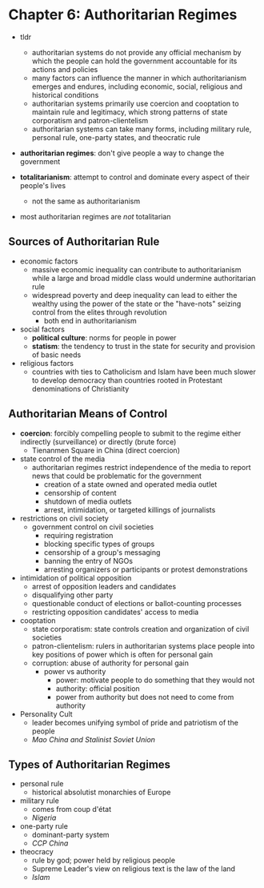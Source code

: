 # Chapter 6: Authoritarian Regimes
- tldr
  - authoritarian systems do not provide any official mechanism by which the people can hold the government accountable for its actions and policies
  - many factors can influence the manner in which authoritarianism emerges and endures, including economic, social, religious and historical conditions
  - authoritarian systems primarily use coercion and cooptation to maintain rule and legitimacy, which strong patterns of state corporatism and patron-clientelism
  - authoritarian systems can take many forms, including military rule, personal rule, one-party states, and theocratic rule

- **authoritarian regimes**: don't give people a way to change the government
- **totalitarianism**: attempt to control and dominate every aspect of their people's lives
  - not the same as authoritarianism
- most authoritarian regimes are _not_ totalitarian
## Sources of Authoritarian Rule
- economic factors
  - massive economic inequality can contribute to authoritarianism while a large and broad middle class would undermine authoritarian rule
  - widespread poverty and deep inequality can lead to either the wealthy using the power of the state or the "have-nots" seizing control from the elites through revolution
    - both end in authoritarianism
- social factors
  - **political culture**: norms for people in power
  - **statism**: the tendency to trust in the state for security and provision of basic needs
- religious factors
  - countries with ties to Catholicism and Islam have been much slower to develop democracy than countries rooted in Protestant denominations of Christianity
## Authoritarian Means of Control
- **coercion**: forcibly compelling people to submit to the regime either indirectly (surveillance) or directly (brute force)
  - Tienanmen Square in China (direct coercion)
- state control of the media
  - authoritarian regimes restrict independence of the media to report news that could be problematic for the government
    - creation of a state owned and operated media outlet
    - censorship of content
    - shutdown of media outlets
    - arrest, intimidation, or targeted killings of journalists
- restrictions on civil society
  - government control on civil societies
    - requiring registration
    - blocking specific types of groups
    - censorship of a group's messaging
    - banning the entry of NGOs
    - arresting organizers or participants or protest demonstrations
- intimidation of political opposition
  - arrest of opposition leaders and candidates
  - disqualifying other party
  - questionable conduct of elections or ballot-counting processes
  - restricting opposition candidates' access to media
- cooptation
  - state corporatism: state controls creation and organization of civil societies
  - patron-clientelism: rulers in authoritarian systems place people into key positions of power which is often for personal gain
  - corruption: abuse of authority for personal gain
    - power vs authority
      - power: motivate people to do something that they would not
      - authority: official position
      - power from authority but does not need to come from authority
- Personality Cult
  - leader becomes unifying symbol of pride and patriotism of the people
  - *Mao China and Stalinist Soviet Union*
## Types of Authoritarian Regimes
- personal rule
  - historical absolutist monarchies of Europe
- military rule
  - comes from coup d'état
  - *Nigeria*
- one-party rule
  - dominant-party system
  - *CCP China*
- theocracy
  - rule by god; power held by religious people
  - Supreme Leader's view on religious text is the law of the land
  - *Islam*